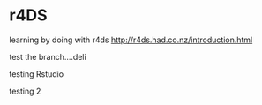 # r4DS
learning by doing with r4ds
http://r4ds.had.co.nz/introduction.html

test the branch....deli

testing Rstudio

testing 2